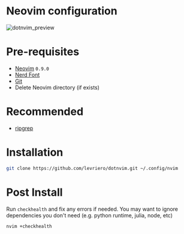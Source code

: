 Neovim configuration
===

![dotnvim_preview](https://github.com/levriero/dotnvim/assets/807237/81ac0b70-662a-4494-9ecb-52a8fb1292b3)

# Pre-requisites

- [Neovim](https://github.com/neovim/neovim/releases/tag/v0.9.0) `0.9.0`
- [Nerd Font](https://www.nerdfonts.com/)
- [Git](https://git-scm.com/downloads)
- Delete Neovim directory (if exists)

# Recommended

- [ripgrep](https://github.com/BurntSushi/ripgrep)

# Installation

```bash
git clone https://github.com/levriero/dotnvim.git ~/.config/nvim
```

# Post Install

Run `checkhealth` and fix any errors if needed. You may want to ignore dependencies you don't need (e.g. python runtime, julia, node, etc)

```bash
nvim +checkhealth
```
